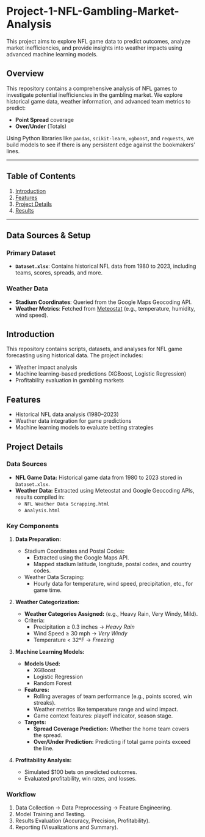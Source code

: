 # Project-1-NFL-Gambling-Market-Analysis
This project aims to explore NFL game data to predict outcomes, analyze market inefficiencies, and provide insights into weather impacts using advanced machine learning models.

## Overview
This repository contains a comprehensive analysis of NFL games to investigate potential inefficiencies in the gambling market. We explore historical game data, weather information, and advanced team metrics to predict:
- **Point Spread** coverage
- **Over/Under** (Totals)

Using Python libraries like `pandas`, `scikit-learn`, `xgboost`, and `requests`, we build models to see if there is any persistent edge against the bookmakers’ lines.

---

## Table of Contents
1. [Introduction](#introduction)
2. [Features](#features)
3. [Project Details](#project-details)
4. [Results](#results)

---

## Data Sources & Setup

### Primary Dataset
- **`Dataset.xlsx`**: Contains historical NFL data from 1980 to 2023, including teams, scores, spreads, and more.

### Weather Data
- **Stadium Coordinates**: Queried from the Google Maps Geocoding API.
- **Weather Metrics**: Fetched from [Meteostat](https://meteostat.net/) (e.g., temperature, humidity, wind speed).

## Introduction

This repository contains scripts, datasets, and analyses for NFL game forecasting using historical data. The project includes:
- Weather impact analysis
- Machine learning-based predictions (XGBoost, Logistic Regression)
- Profitability evaluation in gambling markets

## Features

- Historical NFL data analysis (1980–2023)
- Weather data integration for game predictions
- Machine learning models to evaluate betting strategies

## Project Details

### Data Sources
- **NFL Game Data:** Historical game data from 1980 to 2023 stored in `Dataset.xlsx`.
- **Weather Data:** Extracted using Meteostat and Google Geocoding APIs, results compiled in:
  - `NFL Weather Data Scrapping.html`
  - `Analysis.html`

### Key Components
1. **Data Preparation:**
   - Stadium Coordinates and Postal Codes:
     - Extracted using the Google Maps API.
     - Mapped stadium latitude, longitude, postal codes, and country codes.
   - Weather Data Scraping:
     - Hourly data for temperature, wind speed, precipitation, etc., for game time.

2. **Weather Categorization:**
   - **Weather Categories Assigned:** (e.g., Heavy Rain, Very Windy, Mild).
   - Criteria:
     - Precipitation ≥ 0.3 inches → *Heavy Rain*
     - Wind Speed ≥ 30 mph → *Very Windy*
     - Temperature < 32°F → *Freezing*

3. **Machine Learning Models:**
   - **Models Used:**
     - XGBoost
     - Logistic Regression
     - Random Forest
   - **Features:**
     - Rolling averages of team performance (e.g., points scored, win streaks).
     - Weather metrics like temperature range and wind impact.
     - Game context features: playoff indicator, season stage.
   - **Targets:**
     - **Spread Coverage Prediction:** Whether the home team covers the spread.
     - **Over/Under Prediction:** Predicting if total game points exceed the line.

4. **Profitability Analysis:**
   - Simulated $100 bets on predicted outcomes.
   - Evaluated profitability, win rates, and losses.

### Workflow
1. Data Collection → Data Preprocessing → Feature Engineering.
2. Model Training and Testing.
3. Results Evaluation (Accuracy, Precision, Profitability).
4. Reporting (Visualizations and Summary).



